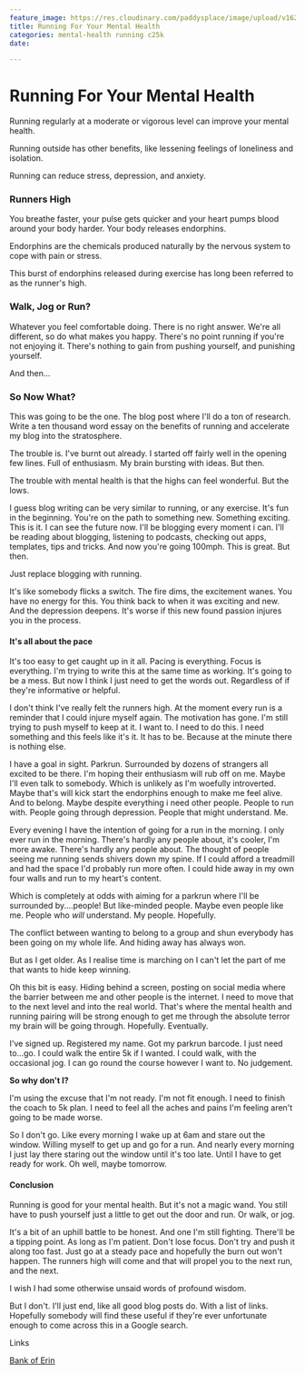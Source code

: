 ```yaml
---
feature_image: https://res.cloudinary.com/paddysplace/image/upload/v1628437656/banners/Running_snym2y.png
title: Running For Your Mental Health
categories: mental-health running c25k
date: 

---
```

# Running For Your Mental Health

Running regularly at a moderate or vigorous level can improve your mental health.

Running outside has other benefits, like lessening feelings of loneliness and isolation.

Running can reduce stress, depression, and anxiety.

### Runners High

You breathe faster, your pulse gets quicker and your heart pumps blood around your body harder. Your body releases endorphins.

Endorphins are the chemicals produced naturally by the nervous system to cope with pain or stress.

This burst of endorphins released during exercise has long been referred to as the runner's high.

### Walk, Jog or Run?

Whatever you feel comfortable doing. There is no right answer. We're all different, so do what makes you happy. There's no point running if you're not enjoying it. There's nothing to gain from pushing yourself, and punishing yourself.

And then...

### So Now What?

This was going to be the one. The blog post where I'll do a ton of research. Write a ten thousand word essay on the benefits of running and accelerate my blog into the stratosphere.

The trouble is. I've burnt out already. I started off fairly well in the opening few lines. Full of enthusiasm. My brain bursting with ideas. But then.

The trouble with mental health is that the highs can feel wonderful. But the lows.

I guess blog writing can be very similar to running, or any exercise. It's fun in the beginning. You're on the path to something new. Something exciting. This is it. I can see the future now. I'll be blogging every moment i can. I'll be reading about blogging, listening to podcasts, checking out apps, templates, tips and tricks. And now you're going 100mph. This is great. But then.

Just replace blogging with running.

It's like somebody flicks a switch. The fire dims, the excitement wanes. You have no energy for this. You think back to when it was exciting and new. And the depression deepens. It's worse if this new found passion injures you in the process.

#### It's all about the pace

It's too easy to get caught up in it all. Pacing is everything. Focus is everything. I'm trying to write this at the same time as working. It's going to be a mess. But now I think I just need to get the words out. Regardless of if they're informative or helpful.

I don't think I've really felt the runners high. At the moment every run is a reminder that I could injure myself again. The motivation has gone. I'm still trying to push myself to keep at it. I want to. I need to do this. I need something and this feels like it's it. It has to be. Because at the minute there is nothing else.

I have a goal in sight. Parkrun. Surrounded by dozens of strangers all excited to be there. I'm hoping their enthusiasm will rub off on me. Maybe I'll even talk to somebody. Which is unlikely as I'm woefully introverted. Maybe that's will kick start the endorphins enough to make me feel alive. And to belong. Maybe despite everything i need other people. People to run with. People going through depression. People that might understand. Me.

Every evening I have the intention of going for a run in the morning. I only ever run in the morning. There's hardly any people about, it's cooler, I'm more awake. There's hardly any people about. The thought of people seeing me running sends shivers down my spine. If I could afford a treadmill and had the space I'd probably run more often. I could hide away in my own four walls and run to my heart's content. 

Which is completely at odds with aiming for a parkrun where I'll be surrounded by....people! But like-minded people. Maybe even people like me. People who _will_ understand. My people. Hopefully. 

The conflict between wanting to belong to a group and shun everybody has been going on my whole life. And hiding away has always won.

But as I get older. As I realise time is marching on I can't let the part of me that wants to hide keep winning. 

Oh this bit is easy. Hiding behind a screen, posting on social media where the barrier between me and other people is the internet. I need to move that to the next level and into the real world. That's where the mental health and running pairing will be strong enough to get me through the absolute terror my brain will be going through. Hopefully. Eventually. 

I've signed up. Registered my name. Got my parkrun barcode. I just need to...go. I could walk the entire 5k if I wanted. I could walk, with the occasional jog. I can go round the course however I want to. No judgement. 

**So why don't I?** 

I'm using the excuse that I'm not ready. I'm not fit enough. I need to finish the coach to 5k plan. I need to feel all the aches and pains I'm feeling aren't going to be made worse.

So I don't go. Like every morning I wake up at 6am and stare out the window. Willing myself to get up and go for a run. And nearly every morning I just lay there staring out the window until it's too late. Until I have to get ready for work. Oh well, maybe tomorrow. 

#### Conclusion

Running is good for your mental health. But it's not a magic wand. You still have to push yourself just a little to get out the door and run. Or walk, or jog.

It's a bit of an uphill battle to be honest. And one I'm still fighting. There'll be a tipping point. As long as I'm patient. Don't lose focus. Don't try and push it along too fast. Just go at a steady pace and hopefully the burn out won't happen. The runners high will come and that will propel you to the next run, and the next.

I wish I had some otherwise unsaid words of profound wisdom.

But I don't. I'll just end, like all good blog posts do. With a list of links. Hopefully somebody will find these useful if they're ever unfortunate enough to come across this in a Google search.

Links

[Bank of Erin](https://bankoferin.com/ "Bank of Erin")